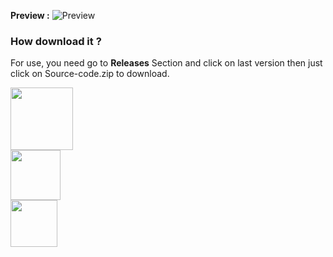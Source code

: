 **Preview :**
![Preview](https://cdn.discordapp.com/attachments/995613566965133322/1013450900712456273/unknown.png)

### How download it ?
For use, you need go to __Releases__ Section and click on last version
then just click on Source-code.zip to download.

<a href="https://idpay.ir/cod-pooriya-yt"><img src="https://cdn.discordapp.com/attachments/995613566965133322/1013452720180559923/hand-holding-dollar-solid.png" style="width:100px"></a><br> 
<a href="https://wild-life-bot.ml"><img src="https://cdn.discordapp.com/attachments/995613566965133322/1013453992984059954/unknown.png" style="width:80px"></a><br>
<a href="https://instagram.com/cod_pooria.yt"><img src="https://cdn.discordapp.com/attachments/995613566965133322/1013457342987247676/instagram-brands.png" style="width:75px"> </a>
